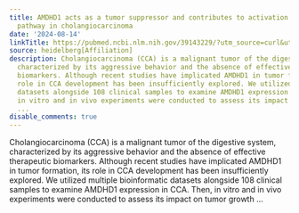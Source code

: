 ```yaml
---
title: AMDHD1 acts as a tumor suppressor and contributes to activation of TGF-β signaling
  pathway in cholangiocarcinoma
date: '2024-08-14'
linkTitle: https://pubmed.ncbi.nlm.nih.gov/39143229/?utm_source=curl&utm_medium=rss&utm_campaign=pubmed-2&utm_content=1FakS-2QOkCT8HsMOQP1bCRQ4YzyumYOmxmF0moLsQ3dFB1E9V&fc=20220326224207&ff=20240815181506&v=2.18.0.post9+e462414
source: heidelberg[Affiliation]
description: Cholangiocarcinoma (CCA) is a malignant tumor of the digestive system,
  characterized by its aggressive behavior and the absence of effective therapeutic
  biomarkers. Although recent studies have implicated AMDHD1 in tumor formation, its
  role in CCA development has been insufficiently explored. We utilized multiple bioinformatic
  datasets alongside 108 clinical samples to examine AMDHD1 expression in CCA. Then,
  in vitro and in vivo experiments were conducted to assess its impact on tumor growth
  ...
disable_comments: true
---
```

Cholangiocarcinoma (CCA) is a malignant tumor of the digestive system, characterized by its aggressive behavior and the absence of effective therapeutic biomarkers. Although recent studies have implicated AMDHD1 in tumor formation, its role in CCA development has been insufficiently explored. We utilized multiple bioinformatic datasets alongside 108 clinical samples to examine AMDHD1 expression in CCA. Then, in vitro and in vivo experiments were conducted to assess its impact on tumor growth ...